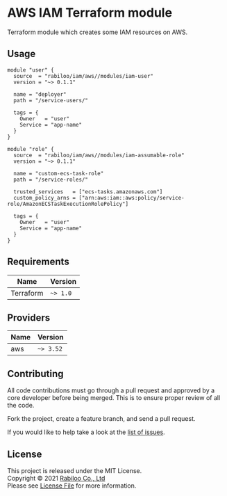 # AWS IAM Terraform module

Terraform module which creates some IAM resources on AWS.

## Usage

```hcl
module "user" {
  source  = "rabiloo/iam/aws//modules/iam-user"
  version = "~> 0.1.1"

  name = "deployer"
  path = "/service-users/"

  tags = {
    Owner   = "user"
    Service = "app-name"
  }
}

module "role" {
  source  = "rabiloo/iam/aws//modules/iam-assumable-role"
  version = "~> 0.1.1"

  name = "custom-ecs-task-role"
  path = "/service-roles/"

  trusted_services   = ["ecs-tasks.amazonaws.com"]
  custom_policy_arns = ["arn:aws:iam::aws:policy/service-role/AmazonECSTaskExecutionRolePolicy"]

  tags = {
    Owner   = "user"
    Service = "app-name"
  }
}
```

## Requirements

| Name | Version |
|------|---------|
| Terraform | `~> 1.0` |

## Providers

| Name | Version |
|------|---------|
| aws  | `~> 3.52` |

## Contributing

All code contributions must go through a pull request and approved by a core developer before being merged. 
This is to ensure proper review of all the code.

Fork the project, create a feature branch, and send a pull request.

If you would like to help take a look at the [list of issues](https://github.com/rabiloo/terraform-aws-iam/issues).

## License

This project is released under the MIT License.   
Copyright © 2021 [Rabiloo Co., Ltd](https://rabiloo.com)   
Please see [License File](LICENSE) for more information.
